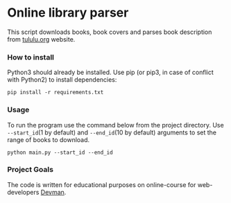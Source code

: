 # Online library parser

This script downloads books, book covers and parses book description from [tululu.org](https://tululu.org) website.

### How to install

Python3 should already be installed. Use pip (or pip3, in case of conflict with Python2) to install dependencies:
```
pip install -r requirements.txt
```

### Usage

To run the program use the command below from the project directory. Use `--start_id`(1 by default) and `--end_id`(10 by default) arguments to set the range of books to download.
```
python main.py --start_id --end_id
```

### Project Goals

The code is written for educational purposes on online-course for web-developers [Devman](https://dvmn.org).